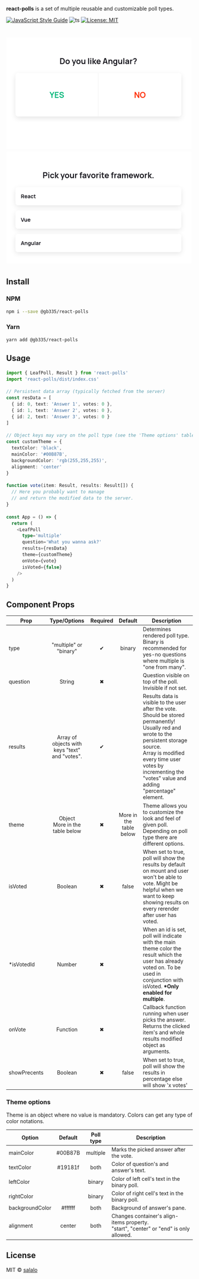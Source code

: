 <!-- # react-polls -->

<!-- # ![](logo.svg) -->

<b>react-polls</b> is a set of multiple reusable and customizable poll types.

[![JavaScript Style Guide](https://img.shields.io/badge/code_style-standard-brightgreen.svg)](https://standardjs.com)
![ts](https://badgen.net/badge/-/TypeScript/blue?icon=typescript&label)
[![License: MIT](https://img.shields.io/badge/License-MIT-yellow.svg)](https://github.com/gb3335/react-polls/blob/master/LICENSE)

# ![](binPoll.gif) ![](mulPoll.gif)

## Install

### NPM

```bash
npm i --save @gb335/react-polls
```

### Yarn

```bash
yarn add @gb335/react-polls
```

## Usage

```ts
import { LeafPoll, Result } from 'react-polls'
import 'react-polls/dist/index.css'

// Persistent data array (typically fetched from the server)
const resData = [
  { id: 0, text: 'Answer 1', votes: 0 },
  { id: 1, text: 'Answer 2', votes: 0 },
  { id: 2, text: 'Answer 3', votes: 0 }
]

// Object keys may vary on the poll type (see the 'Theme options' table below)
const customTheme = {
  textColor: 'black',
  mainColor: '#00B87B',
  backgroundColor: 'rgb(255,255,255)',
  alignment: 'center'
}

function vote(item: Result, results: Result[]) {
  // Here you probably want to manage
  // and return the modified data to the server.
}

const App = () => {
  return (
    <LeafPoll
      type='multiple'
      question='What you wanna ask?'
      results={resData}
      theme={customTheme}
      onVote={vote}
      isVoted={false}
    />
  )
}
```

## Component Props

| Prop         |                  Type/Options                  | Required |         Default         | Description                                                                                                                                                                                                                                                    |
| ------------ | :--------------------------------------------: | :------: | :---------------------: | -------------------------------------------------------------------------------------------------------------------------------------------------------------------------------------------------------------------------------------------------------------- |
| type         |             "multiple" or "binary"             |    ✔     |         binary          | Determines rendered poll type. Binary is recommended for yes-no questions where multiple is "one from many".                                                                                                                                                   |
| question     |                     String                     |    ✖     |                         | Question visible on top of the poll. Invisible if not set.                                                                                                                                                                                                     |
| results      | Array of objects with keys "text" and "votes". |    ✔     |                         | Results data is visible to the user after the vote. <br> Should be stored permanently! Usually red and wrote to the persistent storage source. <br> Array is modified every time user votes by incrementing the "votes" value and adding "percentage" element. |
| theme        |       Object <br>More in the table below       |    ✖     | More in the table below | Theme allows you to customize the look and feel of given poll. Depending on poll type there are different options.                                                                                                                                             |
| isVoted      |                    Boolean                     |    ✖     |          false          | When set to true, poll will show the results by default on mount and user won't be able to vote. Might be helpful when we want to keep showing results on every rerender after user has voted.                                                                 |
| \*isVotedId  |                     Number                     |    ✖     |                         | When an id is set, poll will indicate with the main theme color the result which the user has already voted on. To be used in conjunction with isVoted. **\*Only enabled for multiple**.                                                                       |
| onVote       |                    Function                    |    ✖     |                         | Callback function running when user picks the answer. Returns the clicked item's and whole results modified object as arguments.                                                                                                                               |
| showPrecents |                    Boolean                     |    ✖     |          false          | When set to true, poll will show the results in percentage else will show 'x votes'                                                                                                                                                                            |

### Theme options

Theme is an object where no value is mandatory. Colors can get any type of color notations.

| Option          | Default | Poll type | Description                                                                                |
| --------------- | :-----: | :-------: | ------------------------------------------------------------------------------------------ |
| mainColor       | #00B87B | multiple  | Marks the picked answer after the vote.                                                    |
| textColor       | #19181f |   both    | Color of question's and answer's text.                                                     |
| leftColor       |         |  binary   | Color of left cell's text in the binary poll.                                              |
| rightColor      |         |  binary   | Color of right cell's text in the binary poll.                                             |
| backgroundColor | #ffffff |   both    | Background of answer's pane.                                                               |
| alignment       | center  |   both    | Changes container's align-items property. <br> "start", "center" or "end" is only allowed. |

## License

MIT © [salalo](https://github.com/salalo)
